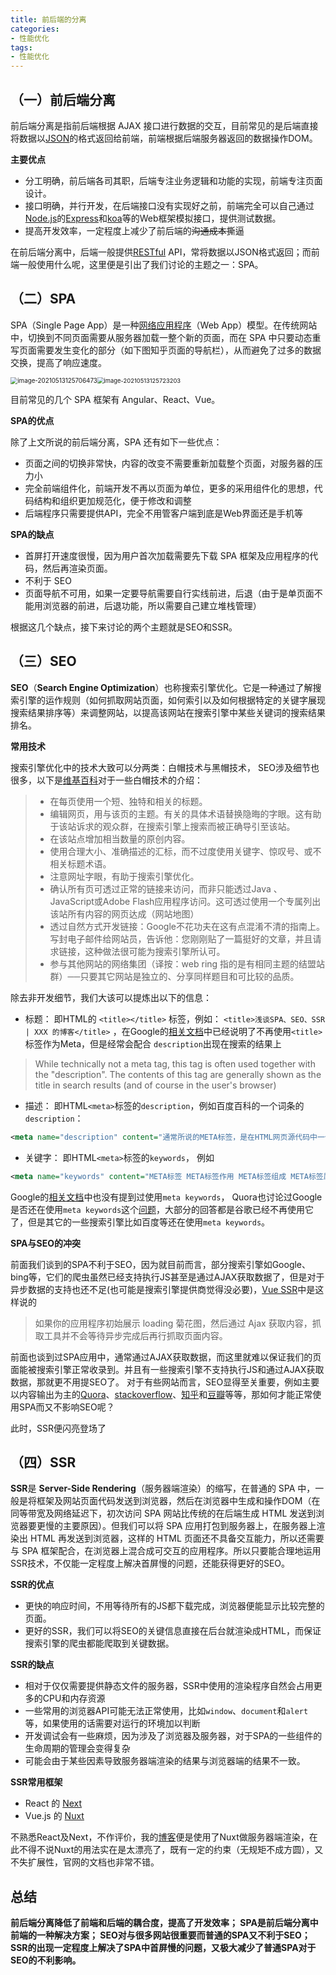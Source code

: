 ```yaml
---
title: 前后端的分离
categories: 
- 性能优化
tags:
- 性能优化
---
```


##  （一）前后端分离

前后端分离是指前后端根据 AJAX 接口进行数据的交互，目前常见的是后端直接将数据以[JSON](https://links.jianshu.com/go?to=https%3A%2F%2Fbaike.baidu.com%2Fitem%2FJSON)的格式返回给前端，前端根据后端服务器返回的数据操作DOM。<!-- more -->

**主要优点**

- 分工明确，前后端各司其职，后端专注业务逻辑和功能的实现，前端专注页面设计。
- 接口明确，并行开发，在后端接口没有实现好之前，前端完全可以自己通过[Node.js](https://links.jianshu.com/go?to=https%3A%2F%2Fnodejs.org%2Fen%2F)的[Express](https://links.jianshu.com/go?to=http%3A%2F%2Fexpressjs.com%2Fzh-cn%2F)和[koa](https://links.jianshu.com/go?to=https%3A%2F%2Fkoa.bootcss.com%2F)等的Web框架模拟接口，提供测试数据。
- 提高开发效率，一定程度上减少了前后端的~~沟通成本~~撕逼

在前后端分离中，后端一般提供[RESTful](https://links.jianshu.com/go?to=https%3A%2F%2Fwww.zhihu.com%2Fquestion%2F28557115) API，常将数据以JSON格式返回；而前端一般使用什么呢，这里便是引出了我们讨论的主题之一：SPA。

## （二）SPA

SPA（Single Page App）是一种[网络应用程序](https://links.jianshu.com/go?to=https%3A%2F%2Fen.wikipedia.org%2Fwiki%2FWeb_application)（Web App）模型。在传统网站中，切换到不同页面需要从服务器加载一整个新的页面，而在 SPA 中只要动态重写页面需要发生变化的部分（如下图知乎页面的导航栏），从而避免了过多的数据交换，提高了响应速度。

<img src="https://cdn.jsdelivr.net/gh/baimohui/FigureBed/img/20211106174748.png" alt="image-20210513125706473" style="zoom: 70%;" /><img src="https://cdn.jsdelivr.net/gh/baimohui/FigureBed/img/20211106174749.png" alt="image-20210513125723203" style="zoom: 67%;" />   

目前常见的几个 SPA 框架有 Angular、React、Vue。

**SPA的优点**

除了上文所说的前后端分离，SPA 还有如下一些优点：

- 页面之间的切换非常快，内容的改变不需要重新加载整个页面，对服务器的压力小
- 完全前端组件化，前端开发不再以页面为单位，更多的采用组件化的思想，代码结构和组织更加规范化，便于修改和调整
- 后端程序只需要提供API，完全不用管客户端到底是Web界面还是手机等

**SPA的缺点**

- 首屏打开速度很慢，因为用户首次加载需要先下载 SPA 框架及应用程序的代码，然后再渲染页面。
- 不利于 SEO
- 页面导航不可用，如果一定要导航需要自行实线前进，后退（由于是单页面不能用浏览器的前进，后退功能，所以需要自己建立堆栈管理）

根据这几个缺点，接下来讨论的两个主题就是SEO和SSR。

## （三）SEO

**SEO**（**Search Engine Optimization**）也称搜索引擎优化。它是一种通过了解搜索引擎的运作规则（如何抓取网站页面，如何索引以及如何根据特定的关键字展现搜索结果排序等）来调整网站，以提高该网站在搜索引擎中某些关键词的搜索结果排名。

**常用技术**

搜索引擎优化中的技术大致可以分两类：白帽技术与黑帽技术，
 SEO涉及细节也很多，以下是[维基百科](https://links.jianshu.com/go?to=https%3A%2F%2Fen.wikipedia.org%2Fwiki%2FSearch_engine_optimization)对于一些白帽技术的介绍：

> - 在每页使用一个短、独特和相关的标题。
> - 编辑网页，用与该页的主题。有关的具体术语替换隐晦的字眼。这有助于该站诉求的观众群，在搜索引擎上搜索而被正确导引至该站。
> - 在该站点增加相当数量的原创内容。
> - 使用合理大小、准确描述的汇标，而不过度使用关键字、惊叹号、或不相关标题术语。
> - 注意网址字眼，有助于搜索引擎优化。
> - 确认所有页可透过正常的链接来访问，而非只能透过Java 、JavaScript或Adobe Flash应用程序访问。这可透过使用一个专属列出该站所有内容的网页达成（网站地图）
> - 透过自然方式开发链接：Google不花功夫在这有点混淆不清的指南上。写封电子邮件给网站员，告诉他：您刚刚贴了一篇挺好的文章，并且请求链接，这种做法很可能为搜索引擎所认可。
> - 参与其他网站的网络集团（译按：web ring 指的是有相同主题的结盟站群）──只要其它网站是独立的、分享同样题目和可比较的品质。

除去非开发细节，我们大该可以提炼出以下的信息：

- 标题： 即HTML的 `<title></title>` 标签，例如： `<title>浅谈SPA、SEO、SSR | XXX 的博客</title>` ，在Google的[相关文档](https://links.jianshu.com/go?to=https%3A%2F%2Fsupport.google.com%2Fwebmasters%2Fanswer%2F79812%3Fhl%3Den)中已经说明了不再使用`<title>` 标签作为Meta，但是经常会配合 `description`出现在搜索的结果上

> While technically not a meta tag, this tag is often used together with the "description". The contents of this tag are generally shown as the title in search results (and of course in the user's browser)

- 描述： 即HTML`<meta>`标签的`description`，例如百度百科的一个词条的 `description`：

```xml
<meta name="description" content="通常所说的META标签，是在HTML网页源代码中一个重要的html标签。META标签用来描述一个HTML网页文档的属性，例如作者、日期和时间、网页描述、关键词、页面刷新等。...">
```

- 关键字： 即HTML`<meta>`标签的`keywords`， 例如

```xml
<meta name="keywords" content="META标签 META标签作用 META标签组成 META标签属性 META标签描述设计 META标签错误 META标签标签">
```

Google的[相关文档](https://links.jianshu.com/go?to=https%3A%2F%2Fsupport.google.com%2Fwebmasters%2Fanswer%2F79812%3Fhl%3Den)中也没有提到过使用`meta keywords`， Quora也讨论过Google是否还在使用`meta keywords`这个[问题](https://links.jianshu.com/go?to=https%3A%2F%2Fwww.quora.com%2FDoes-Google-use-meta-keywords-in-2018)，大部分的回答都是谷歌已经不再使用它了，但是其它的一些搜索引擎比如百度等还在使用`meta keywords`。

**SPA与SEO的冲突**

前面我们谈到的SPA不利于SEO，因为就目前而言，部分搜索引擎如Google、bing等，它们的爬虫虽然已经支持执行JS甚至是通过AJAX获取数据了，但是对于异步数据的支持也还不足(也可能是搜索引擎提供商觉得没必要)，[Vue SSR](https://links.jianshu.com/go?to=https%3A%2F%2Fssr.vuejs.org%2Fzh%2F)中是这样说的

> 如果你的应用程序初始展示 loading 菊花图，然后通过 Ajax 获取内容，抓取工具并不会等待异步完成后再行抓取页面内容。

前面也谈到过SPA应用中，通常通过AJAX获取数据，而这里就难以保证我们的页面能被搜索引擎正常收录到。并且有一些搜索引擎不支持执行JS和通过AJAX获取数据，那就更不用提SEO了。
 对于有些网站而言，SEO显得至关重要，例如主要以内容输出为主的[Quora](https://links.jianshu.com/go?to=https%3A%2F%2Fwww.quora.com%2F)、[stackoverflow](https://links.jianshu.com/go?to=https%3A%2F%2Fstackoverflow.com%2F)、[知乎](https://links.jianshu.com/go?to=https%3A%2F%2Fwww.zhihu.com%2F)和[豆瓣](https://links.jianshu.com/go?to=https%3A%2F%2Fwww.douban.com%2F)等等，那如何才能正常使用SPA而又不影响SEO呢？

此时，SSR便闪亮登场了

## （四）SSR

**SSR**是 **Server-Side Rendering**（服务器端渲染）的缩写，在普通的 SPA 中，一般是将框架及网站页面代码发送到浏览器，然后在浏览器中生成和操作DOM（在同等带宽及网络延迟下，初次访问 SPA 网站比传统的在后端生成 HTML 发送到浏览器要更慢的主要原因）。但我们可以将 SPA 应用打包到服务器上，在服务器上渲染出 HTML 再发送到浏览器，这样的 HTML 页面还不具备交互能力，所以还需要与 SPA 框架配合，在浏览器上混合成可交互的应用程序。所以只要能合理地运用SSR技术，不仅能一定程度上解决首屏慢的问题，还能获得更好的SEO。

**SSR的优点**

- 更快的响应时间，不用等待所有的JS都下载完成，浏览器便能显示比较完整的页面。
- 更好的SSR，我们可以将SEO的关键信息直接在后台就渲染成HTML，而保证搜索引擎的爬虫都能爬取到关键数据。

**SSR的缺点**

- 相对于仅仅需要提供静态文件的服务器，SSR中使用的渲染程序自然会占用更多的CPU和内存资源
- 一些常用的浏览器API可能无法正常使用，比如`window`、`document`和`alert`等，如果使用的话需要对运行的环境加以判断
- 开发调试会有一些麻烦，因为涉及了浏览器及服务器，对于SPA的一些组件的生命周期的管理会变得复杂
- 可能会由于某些因素导致服务器端渲染的结果与浏览器端的结果不一致。

**SSR常用框架**

- React 的 [Next](https://links.jianshu.com/go?to=https%3A%2F%2Fnextjs.org%2F)
- Vue.js 的 [Nuxt](https://links.jianshu.com/go?to=https%3A%2F%2Fnuxtjs.org%2F)

不熟悉React及Next，不作评价，我的[博客](https://links.jianshu.com/go?to=https%3A%2F%2Fchengfy.com)便是使用了Nuxt做服务器端渲染，在此不得不说Nuxt的用法实在是太漂亮了，既有一定的约束（无规矩不成方圆），又不失扩展性，官网的文档也非常不错。

## 总结

**前后端分离降低了前端和后端的耦合度，提高了开发效率；
 SPA是前后端分离中前端的一种解决方案；
 SEO对与很多网站很重要而普通的SPA又不利于SEO；
 SSR的出现一定程度上解决了SPA中首屏慢的问题，又极大减少了普通SPA对于SEO的不利影响。**

